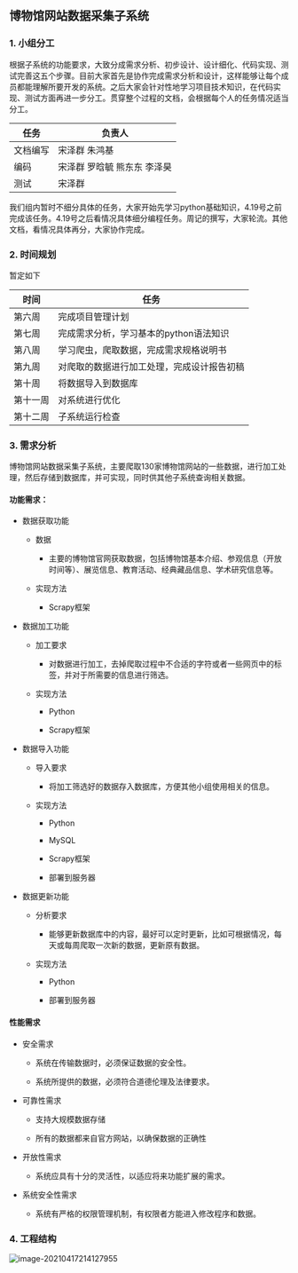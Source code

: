 ## 博物馆网站数据采集子系统

### 1. 小组分工

根据子系统的功能要求，大致分成需求分析、初步设计、设计细化、代码实现、测试完善这五个步骤。目前大家首先是协作完成需求分析和设计，这样能够让每个成员都能理解所要开发的系统。之后大家会针对性地学习项目技术知识，在代码实现、测试方面再进一步分工。贯穿整个过程的文档，会根据每个人的任务情况适当分工。

| 任务     | 负责人                      |
| -------- | --------------------------- |
| 文档编写 | 宋泽群 朱鸿基               |
| 编码     | 宋泽群 罗晗毓 熊东东 李泽昊 |
| 测试     | 宋泽群                      |

我们组内暂时不细分具体的任务，大家开始先学习python基础知识，4.19号之前完成该任务。4.19号之后看情况具体细分编程任务。周记的撰写，大家轮流。其他文档，看情况具体再分，大家协作完成。

### 2. 时间规划

暂定如下

| 时间     | 任务                                       |
| -------- | ------------------------------------------ |
| 第六周   | 完成项目管理计划                           |
| 第七周   | 完成需求分析，学习基本的python语法知识     |
| 第八周   | 学习爬虫，爬取数据，完成需求规格说明书     |
| 第九周   | 对爬取的数据进行加工处理，完成设计报告初稿 |
| 第十周   | 将数据导入到数据库                         |
| 第十一周 | 对系统进行优化                             |
| 第十二周 | 子系统运行检查                             |

### 3. 需求分析

博物馆网站数据采集子系统，主要爬取130家博物馆网站的一些数据，进行加工处理，然后存储到数据库，并可实现，同时供其他子系统查询相关数据。

#### 功能需求：

- 数据获取功能
  - 数据
    - 主要的博物馆官网获取数据，包括博物馆基本介绍、参观信息（开放时间等）、展览信息、教育活动、经典藏品信息、学术研究信息等。

  - 实现方法
    - Scrapy框架

- 数据加工功能
  - 加工要求
    - 对数据进行加工，去掉爬取过程中不合适的字符或者一些网页中的标签，并对于所需要的信息进行筛选。

  - 实现方法

    - Python

    - Scrapy框架

- 数据导入功能

  - 导入要求

    - 将加工筛选好的数据存入数据库，方便其他小组使用相关的信息。

  - 实现方法

    - Python

    - MySQL
    - Scrapy框架
    - 部署到服务器

- 数据更新功能

  - 分析要求
    - 能够更新数据库中的内容，最好可以定时更新，比如可根据情况，每天或每周爬取一次新的数据，更新原有数据。

  - 实现方法

    - Python

    - 部署到服务器

#### 性能需求

- 安全需求

  - 系统在传输数据时，必须保证数据的安全性。

  - 系统所提供的数据，必须符合道德伦理及法律要求。

- 可靠性需求

  - 支持大规模数据存储

  - 所有的数据都来自官方网站，以确保数据的正确性

- 开放性需求

  - 系统应具有十分的灵活性，以适应将来功能扩展的需求。

- 系统安全性需求

  - 系统有严格的权限管理机制，有权限者方能进入修改程序和数据。

### 4. 工程结构

![image-20210417214127955](C:\Users\lenovo\AppData\Roaming\Typora\typora-user-images\image-20210417214127955.png)